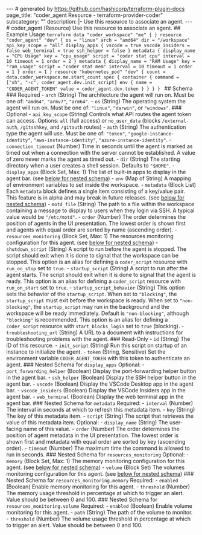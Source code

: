 --- # generated by https://github.com/hashicorp/terraform-plugin-docs page_title: "coder_agent Resource - terraform-provider-coder" subcategory: "" description: |- Use this resource to associate an agent. --- # coder_agent (Resource) Use this resource to associate an agent. ## Example Usage ```terraform data "coder_workspace" "me" { } resource "coder_agent" "dev" { os = "linux" arch = "amd64" dir = "/workspace" api_key_scope = "all" display_apps { vscode = true vscode_insiders = false web_terminal = true ssh_helper = false } metadata { display_name = "CPU Usage" key = "cpu_usage" script = "coder stat cpu" interval = 10 timeout = 1 order = 2 } metadata { display_name = "RAM Usage" key = "ram_usage" script = "coder stat mem" interval = 10 timeout = 1 order = 1 } order = 1 } resource "kubernetes_pod" "dev" { count = data.coder_workspace.me.start_count spec { container { command = ["sh", "-c", coder_agent.dev.init_script] env { name = "CODER_AGENT_TOKEN" value = coder_agent.dev.token } } } } ``` <!-- schema generated by tfplugindocs --> ## Schema ### Required - `arch` (String) The architecture the agent will run on. Must be one of: `"amd64"`, `"armv7"`, `"arm64"`. - `os` (String) The operating system the agent will run on. Must be one of: `"linux"`, `"darwin"`, or `"windows"`. ### Optional - `api_key_scope` (String) Controls what API routes the agent token can access. Options: `all` (full access) or `no_user_data` (blocks `/external-auth`, `/gitsshkey`, and `/gitauth` routes) - `auth` (String) The authentication type the agent will use. Must be one of: `"token"`, `"google-instance-identity"`, `"aws-instance-identity"`, `"azure-instance-identity"`. - `connection_timeout` (Number) Time in seconds until the agent is marked as timed out when a connection with the server cannot be established. A value of zero never marks the agent as timed out. - `dir` (String) The starting directory when a user creates a shell session. Defaults to `"$HOME"`. - `display_apps` (Block Set, Max: 1) The list of built-in apps to display in the agent bar. (see [below for nested schema](#nestedblock--display_apps)) - `env` (Map of String) A mapping of environment variables to set inside the workspace. - `metadata` (Block List) Each `metadata` block defines a single item consisting of a key/value pair. This feature is in alpha and may break in future releases. (see [below for nested schema](#nestedblock--metadata)) - `motd_file` (String) The path to a file within the workspace containing a message to display to users when they login via SSH. A typical value would be `"/etc/motd"`. - `order` (Number) The order determines the position of agents in the UI presentation. The lowest order is shown first and agents with equal order are sorted by name (ascending order). - `resources_monitoring` (Block Set, Max: 1) The resources monitoring configuration for this agent. (see [below for nested schema](#nestedblock--resources_monitoring)) - `shutdown_script` (String) A script to run before the agent is stopped. The script should exit when it is done to signal that the workspace can be stopped. This option is an alias for defining a `coder_script` resource with `run_on_stop` set to `true`. - `startup_script` (String) A script to run after the agent starts. The script should exit when it is done to signal that the agent is ready. This option is an alias for defining a `coder_script` resource with `run_on_start` set to `true`. - `startup_script_behavior` (String) This option sets the behavior of the `startup_script`. When set to `"blocking"`, the `startup_script` must exit before the workspace is ready. When set to `"non-blocking"`, the `startup_script` may run in the background and the workspace will be ready immediately. Default is `"non-blocking"`, although `"blocking"` is recommended. This option is an alias for defining a `coder_script` resource with `start_blocks_login` set to `true` (blocking). - `troubleshooting_url` (String) A URL to a document with instructions for troubleshooting problems with the agent. ### Read-Only - `id` (String) The ID of this resource. - `init_script` (String) Run this script on startup of an instance to initialize the agent. - `token` (String, Sensitive) Set the environment variable `CODER_AGENT_TOKEN` with this token to authenticate an agent. <a id="nestedblock--display_apps"></a> ### Nested Schema for `display_apps` Optional: - `port_forwarding_helper` (Boolean) Display the port-forwarding helper button in the agent bar. - `ssh_helper` (Boolean) Display the SSH helper button in the agent bar. - `vscode` (Boolean) Display the VSCode Desktop app in the agent bar. - `vscode_insiders` (Boolean) Display the VSCode Insiders app in the agent bar. - `web_terminal` (Boolean) Display the web terminal app in the agent bar. <a id="nestedblock--metadata"></a> ### Nested Schema for `metadata` Required: - `interval` (Number) The interval in seconds at which to refresh this metadata item. - `key` (String) The key of this metadata item. - `script` (String) The script that retrieves the value of this metadata item. Optional: - `display_name` (String) The user-facing name of this value. - `order` (Number) The order determines the position of agent metadata in the UI presentation. The lowest order is shown first and metadata with equal order are sorted by key (ascending order). - `timeout` (Number) The maximum time the command is allowed to run in seconds. <a id="nestedblock--resources_monitoring"></a> ### Nested Schema for `resources_monitoring` Optional: - `memory` (Block Set, Max: 1) The memory monitoring configuration for this agent. (see [below for nested schema](#nestedblock--resources_monitoring--memory)) - `volume` (Block Set) The volumes monitoring configuration for this agent. (see [below for nested schema](#nestedblock--resources_monitoring--volume)) <a id="nestedblock--resources_monitoring--memory"></a> ### Nested Schema for `resources_monitoring.memory` Required: - `enabled` (Boolean) Enable memory monitoring for this agent. - `threshold` (Number) The memory usage threshold in percentage at which to trigger an alert. Value should be between 0 and 100. <a id="nestedblock--resources_monitoring--volume"></a> ### Nested Schema for `resources_monitoring.volume` Required: - `enabled` (Boolean) Enable volume monitoring for this agent. - `path` (String) The path of the volume to monitor. - `threshold` (Number) The volume usage threshold in percentage at which to trigger an alert. Value should be between 0 and 100. 